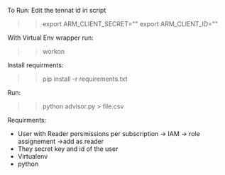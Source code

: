 To Run:
Edit the tennat id in script

>> export ARM_CLIENT_SECRET=""
>> export ARM_CLIENT_ID=""

With Virtual Env wrapper run:
>> workon <azure>

Install requirments:
>> pip install -r requirements.txt

Run:
>> python advisor.py > file.csv


Requirments:
- User with Reader persmissions per subscription -> IAM -> role assignement ->add as reader
- They secret key and id of the user
- Virtualenv
- python